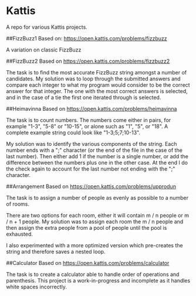 # Kattis
 A repo for various Kattis projects.

##FizzBuzz1
Based on: https://open.kattis.com/problems/fizzbuzz

A variation on classic FizzBuzz

##FizzBuzz2
Based on https://open.kattis.com/problems/fizzbuzz2

The task is to find the most accurate FizzBuzz string amongst a number of candidates.
My solution was to loop through the submitted answers and compare each integer to what my program would consider to be the correct answer for that integer. The one with the most correct answers is selected, and
in the case of a tie the first one iterated through is selected.

##Heimavinna
Based on https://open.kattis.com/problems/heimavinna

The task is to count numbers. The numbers come either in pairs, for example "1-3", "5-8" or "10-15", or alone such as "1", "5", or "18". A complete example string could look like "1-3;5;7;10-13".

My solution was to identify the various components of the string. Each number ends with a ";" character (or the end of the file in the case of the last number). Then either add 1 if the number is a single number,
or add the difference between the numbers plus one in the other case. At the end I do the check again to account for the last number not ending with the ";" character.

##Arrangement
Based on https://open.kattis.com/problems/upprodun

The task is to assign a number of people as evenly as possible to a number of rooms.

There are two options for each room, either it will contain m / n people or m / n + 1 people.
My solution was to assign each room the m / n people and then assign the extra people from a pool of people until the pool is exhausted.

I also experimented with a more optimized version which pre-creates the string and therefore saves a nested loop.

##Calculator
Based on https://open.kattis.com/problems/calculator

The task is to create a calculator able to handle order of operations and parenthesis. 
This project is a work-in-progress and incomplete as it handles white spaces incorrectly.